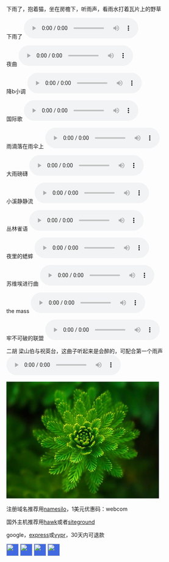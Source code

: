 下雨了，抱着猫，坐在房檐下，听雨声，看雨水打着瓦片上的野草

下雨了
<audio src="https://www.rainymood.com/audio1110/0.m4a" controls="controls"></audio>

夜曲
<audio src="https://upload.wikimedia.org/wikipedia/commons/5/5c/Frederic_Chopin_-_Nocturne_Eb_major_Opus_9%2C_number_2.ogg" volume="0.1;" loop="loop" controls="controls"></audio>

降b小调
<audio src="https://upload.wikimedia.org/wikipedia/commons/4/4b/Frédéric_Chopin_-_Nocturne_in_B-flat_minor%2C_Op._9%2C_No._1.ogg" volume="0.1;" loop="loop" controls="controls"></audio>

国际歌
<audio src="https://upload.wikimedia.org/wikipedia/commons/f/fe/Internationale.ogg" volume="0.1;" loop="loop" controls="controls"></audio>

雨滴落在雨伞上
<audio src="https://www.zapsplat.com/wp-content/uploads/2015/sound-effects-lukas-tvrdon/lukas_tvrdon_rain_heavy_on_umbrella_and_concrete_with_thunders_kuala_lumpur_malaysia_010.mp3" controls="controls"></audio>

大雨磅礴
<audio src="https://www.zapsplat.com/wp-content/uploads/2015/sound-effects-lukas-tvrdon/lukas_tvrdon_rain_heavy_diifused_noise_and_high_tone_drips_on_concrete_bali_indonesia_001.mp3" controls="controls"></audio>

小溪静静流
<audio src="https://www.zapsplat.com/wp-content/uploads/2015/sound-effects-kedr-sfx/kedr_sfx_hydrophone_stream_forest_streamlet_medium_gurgling.mp3" loop="loop" controls="controls"></audio>

丛林雀语
<audio src="https://www.zapsplat.com/wp-content/uploads/2015/sound-effects-free-to-use-sounds/ftus_forest_amb_short_birds_distant_river_cat_tien_national_park_vietnam_570.mp3" loop="loop" controls="controls"></audio>

夜里的蟋蟀
<audio src="https://www.zapsplat.com/wp-content/uploads/2015/sound-effects-audio-hero/audio_hero_NightAmbienceCalm%20PE011801.mp3" loop="loop" controls="controls"></audio>

苏维埃进行曲
<audio src="https://qixi.wodemo.net/down/20190410/107219/%E8%8B%8F%E7%BB%B4%E5%9F%83%E8%BF%9B%E8%A1%8C%E6%9B%B2.mp3" loop="3" controls="controls"></audio>

the mass
<audio src="https://qixi.wodemo.net/down/20190410/107212/%E5%BE%B7%E6%84%8F%E5%BF%97%E9%97%AA%E7%94%B5%E9%83%A8%E9%98%9F%E8%BF%9B%E8%A1%8C%E6%9B%B2.mp3" loop="3" controls="controls"></audio>

牢不可破的联盟
<audio src="https://upload.wikimedia.org/wikipedia/commons/b/b0/Soviet_Union_national_anthem_%28instrumental%29%2C_1977.oga" controls="controls"></audio>

二胡 梁山伯与祝英台，这曲子听起来是会醉的，可配合第一个雨声
<audio src="http://music.zhongfox.com/%E4%BA%8C%E8%83%A1%E5%8D%8F%E5%A5%8F%E6%9B%B2%E3%80%8A%E6%A2%81%E7%A5%9D%E3%80%8B%E5%85%A8%E6%9B%B2%EF%BC%88%E4%BA%8C%E8%83%A1%E6%BC%94%E5%A5%8F%EF%BC%9A%E9%82%B5%E7%90%B3%20%EF%BC%8C%E6%8C%87%E6%8C%A5%EF%BC%9A%E4%BD%95%E5%8D%A0%E8%B1%AA%EF%BC%89.m4a" controls="controls"></audio>

![下雨了，轻音乐](https://raw.githubusercontent.com/jiepai/jiepai.github.io/master/0.jpg "听雨")

注册域名推荐用[namesilo](https://bit.ly/lnikym)，1美元优惠码：webcom

国外主机推荐用[hawk](http://bit.ly/2KnCb5J)或者[siteground](http://bit.ly/2Iqd2ob)

google，[express](http://bit.ly/lnikpre)或[vypr](http://bit.ly/lnikvyr)，30天内可退款

<!-- AddToAny BEGIN -->
<div>
<a href="https://www.addtoany.com/share#url=https%3A%2F%2Fjiepai.github.io%2F&amp;title=" target="_blank"><img src="https://static.addtoany.com/buttons/a2a.svg" width="32" height="32" style="background-color:royalblue"></a>
<a href="https://www.addtoany.com/add_to/facebook?linkurl=https%3A%2F%2Fjiepai.github.io%2F&amp;linkname=" target="_blank"><img src="https://static.addtoany.com/buttons/facebook.svg" width="32" height="32" style="background-color:royalblue"></a>
<a href="https://www.addtoany.com/add_to/twitter?linkurl=https%3A%2F%2Fjiepai.github.io%2F&amp;linkname=" target="_blank"><img src="https://static.addtoany.com/buttons/twitter.svg" width="32" height="32" style="background-color:royalblue"></a>
<a href="https://www.addtoany.com/add_to/google_plus?linkurl=https%3A%2F%2Fjiepai.github.io%2F&amp;linkname=" target="_blank"><img src="https://static.addtoany.com/buttons/google_plus.svg" width="32" height="32" style="background-color:royalblue"></a>
</div>
<!-- AddToAny END -->
